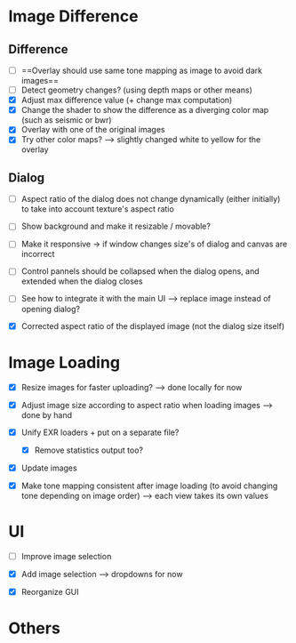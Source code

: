 # Image Difference

## Difference
- [ ] ==Overlay should use same tone mapping as image to avoid dark images==
- [ ] Detect geometry changes? (using depth maps or other means)
- [x] Adjust max difference value (+ change max computation)
- [x] Change the shader to show the difference as a diverging color map (such as seismic or bwr)
- [x] Overlay with one of the original images
- [x] Try other color maps? --> slightly changed white to yellow for the overlay

## Dialog
- [ ] Aspect ratio of the dialog does not change dynamically (either initially) to take into account texture's aspect ratio
- [ ] Show background and make it resizable / movable?
- [ ] Make it responsive -> if window changes size's of dialog and canvas are incorrect
- [ ] Control pannels should be collapsed when the dialog opens, and extended when the dialog closes
- [ ] See how to integrate it with the main UI --> replace image instead of opening dialog?
- [X] Corrected aspect ratio of the displayed image (not the dialog size itself)


# Image Loading

- [X] Resize images for faster uploading? --> done locally for now
- [X] Adjust image size according to aspect ratio when loading images --> done by hand
- [X] Unify EXR loaders + put on a separate file?
  - [X] Remove statistics output too?
- [X] Update images
- [X] Make tone mapping consistent after image loading (to avoid changing tone depending on image order) --> each view takes its own values


# UI

- [ ] Improve image selection
- [x] Add image selection --> dropdowns for now
- [x] Reorganize GUI


# Others

